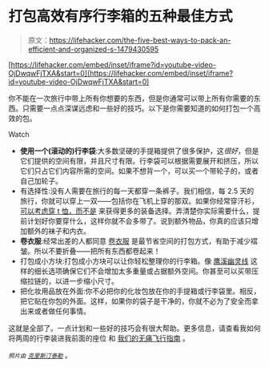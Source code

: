 # 打包高效有序行李箱的五种最佳方式

> 原文：<https://lifehacker.com/the-five-best-ways-to-pack-an-efficient-and-organized-s-1479430595>

 [https://lifehacker.com/embed/inset/iframe?id=youtube-video-OjDwqwFjTXA&start=0](https://lifehacker.com/embed/inset/iframe?id=youtube-video-OjDwqwFjTXA&start=0) 

你不能在一次旅行中带上所有你想要的东西，但是你通常可以带上所有你需要的东西。只需要一点点深谋远虑和一些好的技巧。以下是你需要知道的如何打包一个高效的包。

Watch

*   **使用一个(滚动的)行李袋**:大多数坚硬的手提箱提供了很多保护，这*很好*，但是它们提供的空间有限，并且尺寸有限。行李袋可以根据需要展开和挤压，所以它们只占它们内容所需的空间。如果不想背一个，可以买一个带轮子的，或者自己加轮子。
*   有选择性:没有人需要在旅行的每一天都穿一条裤子。我们相信，每 2.5 天的旅行，你就可以穿上一双——包括你在飞机上穿的那双。如果你经常穿汗衫， [可以考虑穿 t 恤，而不是](http://lifehacker.com/pack-t-shirts-instead-of-undershirts-for-more-clothing-1486082105) 来获得更多的装备选择。弄清楚你实际需要什么，提前计划好你要穿什么，这样你就不会多带了。说到额外物品，你真的应该只增加额外的袜子和内衣。
*   **卷衣服**:经常出差的人都同意 [卷衣服](http://lifehacker.com/rolling-clothes-prevents-wrinkles-and-saves-packing-spa-5533463) 是最节省空间的打包方式，有助于减少褶皱。所以不要折叠——把所有东西都卷起来！
*   打包成小方块:打包成小方块可以让你轻松整理你的行李箱。像 [鹰溪幽灵线](http://lifehacker.com/pack-it-specter-cubes-shrink-your-clothes-to-fit-more-i-1485280479) 这样的细长选项确保它们不会增加太多重量或占据额外空间。你甚至可以买带压缩拉链的，以进一步缩小尺寸。
*   把化妆用品放在外面:你不必把你的化妆包放在你的手提箱或行李袋里。相反，把它贴在你包的外面。这样，如果你的袋子是干净的，你就不必为了安全而拿出来或者做任何事情。

这就是全部了。一点计划和一些好的技巧会有很大帮助。更多信息，请查看我如何将两周的行李装进我前面的座位 和 [我们的无痛飞行指南](http://lifehacker.com/how-to-ensure-your-next-flight-doesnt-suck-995109244) 。

*<small>照片由</small>* [*<small>克里斯汀泰勒</small>*](http://www.flickr.com/photos/kthread/4062409834/in/photolist-72KZRS-72KZVE-7bYUUS-7pRuvv-7rvYTi-7t5fGA-7vemrE-8RivUD-81bpy3-8o8TtN-7MvpTA-7MrrcD-7AowdL-e2pDsg-818fjH-81MpRE-eGXGY6-cxNNCS-9D8vJC-9r6nEW-9Ba9Wu-9r3p9g-9r6nz9-ddCz9K-81MpYy-dvRX8j-9EBVAE-awuU7F-dvLnRF-9rzp3P-7UMV52-bo43qP-a2derf-d3yM4Y-d3yMzS-d3yKVy-awxBTj-adXPco-d3LSeY-afYSXf-8fzq2v-ayw7tn-dVCvFP-b6jkTn-7Jr3M5-bDFPmS-cLUAC1-9hq9oA-bA2cWC-bsjSzi-czBp3W/) 。